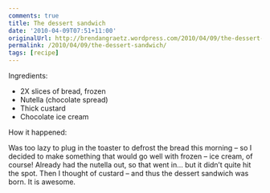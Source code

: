 ```yaml
---
comments: true
title: The dessert sandwich
date: '2010-04-09T07:51+11:00'
originalUrl: http://brendangraetz.wordpress.com/2010/04/09/the-dessert-sandwich/
permalink: /2010/04/09/the-dessert-sandwich/
tags: [recipe]
---
```


<p>Ingredients:</p>
<ul>
<li>2X slices of bread, frozen</li>
<li>Nutella (chocolate spread)</li>
<li>Thick custard</li>
<li>Chocolate ice cream</li>
</ul>
<p>How it happened:</p>
<p>Was too lazy to plug in the toaster to defrost the bread this morning &#8211; so I decided to make something that would go well with frozen &#8211; ice cream, of course! Already had the nutella out, so that went in&#8230; but it didn&#8217;t quite hit the spot. Then I thought of custard &#8211; and thus the dessert sandwich was born. It is awesome.</p>
